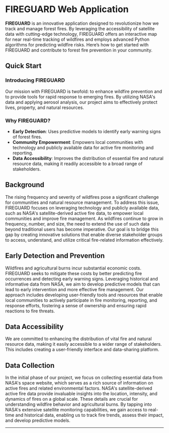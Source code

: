 # FIREGUARD Web Application

**FIREGUARD** is an innovative application designed to revolutionize how we track and manage forest fires. By leveraging the accessibility of satellite data with cutting-edge technology, FIREGUARD offers an interactive map for near real-time tracking of wildfires and employs advanced Python algorithms for predicting wildfire risks. Here’s how to get started with FIREGUARD and contribute to forest fire prevention in your community.

## Quick Start

### Introducing FIREGUARD
Our mission with FIREGUARD is twofold: to enhance wildfire prevention and to provide tools for rapid response to emerging fires. By utilizing NASA's data and applying aerosol analysis, our project aims to effectively protect lives, property, and natural resources.

### Why FIREGUARD?
- **Early Detection**: Uses predictive models to identify early warning signs of forest fires.
- **Community Empowerment**: Empowers local communities with technology and publicly available data for active fire monitoring and reporting.
- **Data Accessibility**: Improves the distribution of essential fire and natural resource data, making it readily accessible to a broad range of stakeholders.

## Background
The rising frequency and severity of wildfires pose a significant challenge for communities and natural resource management. To address this issue, FIREGUARD focuses on leveraging technology and publicly available data, such as NASA's satellite-derived active fire data, to empower local communities and improve fire management. As wildfires continue to grow in frequency, number, and size, the need to extend the use of such data beyond traditional users has become imperative. Our goal is to bridge this gap by creating innovative solutions that enable diverse stakeholder groups to access, understand, and utilize critical fire-related information effectively.

## Early Detection and Prevention
Wildfires and agricultural burns incur substantial economic costs. FIREGUARD seeks to mitigate these costs by better predicting fire occurrences and detecting early warning signs. Leveraging historical and informative data from NASA, we aim to develop predictive models that can lead to early intervention and more effective fire management. Our approach includes developing user-friendly tools and resources that enable local communities to actively participate in fire monitoring, reporting, and response efforts, fostering a sense of ownership and ensuring rapid reactions to fire threats.

## Data Accessibility
We are committed to enhancing the distribution of vital fire and natural resource data, making it easily accessible to a wider range of stakeholders. This includes creating a user-friendly interface and data-sharing platform.

## Data Collection
In the initial phase of our project, we focus on collecting essential data from NASA's space website, which serves as a rich source of information on active fires and related environmental factors. NASA's satellite-derived active fire data provide invaluable insights into the location, intensity, and dynamics of fires on a global scale. These details are crucial for understanding wildfire behavior and agricultural burns. By tapping into NASA's extensive satellite monitoring capabilities, we gain access to real-time and historical data, enabling us to track fire trends, assess their impact, and develop predictive models.

---

